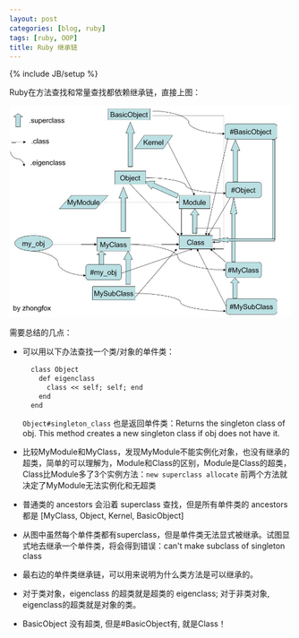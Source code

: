 ```yaml
---
layout: post
categories: [blog, ruby]
tags: [ruby, OOP]
title: Ruby 继承链
---
```

{% include JB/setup %}

Ruby在方法查找和常量查找都依赖继承链，直接上图：

<img src="/assets/images/ruby_inheritance_chain.jpg" />

需要总结的几点：

* 可以用以下办法查找一个类/对象的单件类：

        class Object
          def eigenclass
            class << self; self; end
          end
        end

  `Object#singleton_class` 也是返回单件类：Returns the singleton class of obj. This method creates a new singleton class if obj does not have it.


* 比较MyModule和MyClass，发现MyModule不能实例化对象，也没有继承的超类，简单的可以理解为，Module和Class的区别，Module是Class的超类，Class比Module多了3个实例方法：`new superclass allocate`  前两个方法就决定了MyModule无法实例化和无超类

* 普通类的 ancestors 会沿着 superclass 查找，但是所有单件类的 ancestors 都是 [MyClass, Object, Kernel, BasicObject] 

* 从图中虽然每个单件类都有superclass，但是单件类无法显式被继承。试图显式地去继承一个单件类，将会得到错误：can't make subclass of singleton class

* 最右边的单件类继承链，可以用来说明为什么类方法是可以继承的。

* 对于类对象，eigenclass 的超类就是超类的 eigenclass; 对于非类对象, eigenclass的超类就是对象的类。

* BasicObject 没有超类, 但是#BasicObject有, 就是Class！


